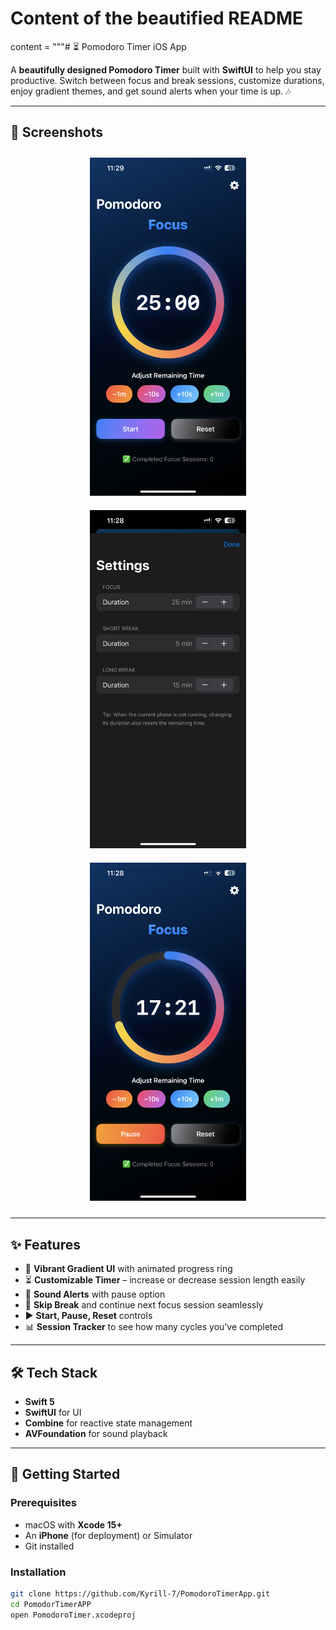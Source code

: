 
# Content of the beautified README
content = """# ⏳ Pomodoro Timer iOS App

A **beautifully designed Pomodoro Timer** built with **SwiftUI** to help you stay productive. Switch between focus and break sessions, customize durations, enjoy gradient themes, and get sound alerts when your time is up. 🎶

---

## 📸 Screenshots

<p align="center">
  <img src="screenshots/home.png" alt="Home Screen" width="250" style="margin:10px;"/>
  <img src="screenshots/settings.png" alt="Settings Screen" width="250" style="margin:10px;"/>
  <img src="screenshots/progress.png" alt="Progress Ring" width="250" style="margin:10px;"/>
</p>

---

## ✨ Features

- 🎨 **Vibrant Gradient UI** with animated progress ring
- ⏳ **Customizable Timer** – increase or decrease session length easily
- 🔔 **Sound Alerts** with pause option
- 🔁 **Skip Break** and continue next focus session seamlessly
- ▶️ **Start, Pause, Reset** controls
- 📊 **Session Tracker** to see how many cycles you’ve completed

---

## 🛠 Tech Stack

- **Swift 5**
- **SwiftUI** for UI
- **Combine** for reactive state management
- **AVFoundation** for sound playback

---

## 🚀 Getting Started

### Prerequisites
- macOS with **Xcode 15+**
- An **iPhone** (for deployment) or Simulator
- Git installed

### Installation

```bash
git clone https://github.com/Kyrill-7/PomodoroTimerApp.git
cd PomodorTimerAPP
open PomodoroTimer.xcodeproj

